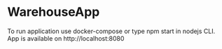 # WarehouseApp

To run application use docker-compose or type npm start in nodejs CLI.
App is available on http://localhost:8080